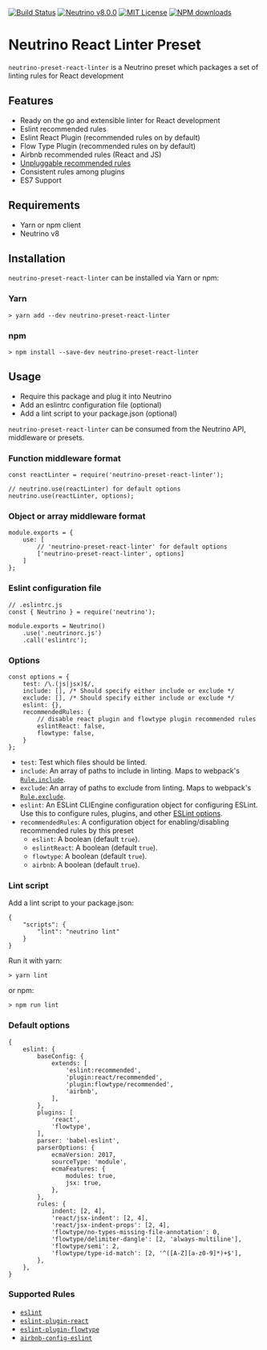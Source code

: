 [![Build Status](https://travis-ci.org/omarmahili/neutrino-preset-react-linter.svg?branch=master)](https://travis-ci.org/omarmahili/neutrino-preset-react-linter)
[![Neutrino v8.0.0](https://img.shields.io/badge/Neutrino-v8.0.0-blue.svg)](https://shields.io/)
[![MIT License](https://img.shields.io/badge/License-MIT-blue.svg)](https://shields.io/)
[![NPM downloads](https://img.shields.io/npm/dm/neutrino-preset-react-linter.svg?style=flat)](https://npmjs.com/package/neutrino-preset-react-linter)

# Neutrino React Linter Preset

`neutrino-preset-react-linter` is a Neutrino preset which packages a set of linting rules for React development

## Features

- Ready on the go and extensible linter for React development
- Eslint recommended rules
- Eslint React Plugin (recommended rules on by default)
- Flow Type Plugin (recommended rules on by default)
- Airbnb recommended rules (React and JS)
- [Unpluggable recommended rules](#options)
- Consistent rules among plugins
- ES7 Support

## Requirements

- Yarn or npm client
- Neutrino v8

## Installation

`neutrino-preset-react-linter` can be installed via Yarn or npm:

### Yarn

```
> yarn add --dev neutrino-preset-react-linter
```

### npm

```
> npm install --save-dev neutrino-preset-react-linter
```

## Usage

- Require this package and plug it into Neutrino
- Add an eslintrc configuration file (optional)
- Add a lint script to your package.json (optional)

`neutrino-preset-react-linter` can be consumed from the Neutrino API, middleware or presets.

### Function middleware format

```
const reactLinter = require('neutrino-preset-react-linter');

// neutrino.use(reactLinter) for default options
neutrino.use(reactLinter, options);
```

### Object or array middleware format

```
module.exports = {
    use: [
        // 'neutrino-preset-react-linter' for default options
        ['neutrino-preset-react-linter', options]
    ]
};
```

### Eslint configuration file

```
// .eslintrc.js
const { Neutrino } = require('neutrino');

module.exports = Neutrino()
    .use('.neutrinorc.js')
    .call('eslintrc');
```

### Options

```
const options = {
    test: /\.(js|jsx)$/,
    include: [], /* Should specify either include or exclude */
    exclude: [], /* Should specify either include or exclude */
    eslint: {},
    recommendedRules: {
        // disable react plugin and flowtype plugin recommended rules
        eslintReact: false,
        flowtype: false,
    }
};
```

- `test`: Test which files should be linted.
- `include`: An array of paths to include in linting. Maps to webpack's [`Rule.include`](https://webpack.js.org/configuration/module/#rule-include).
- `exclude`: An array of paths to exclude from linting. Maps to webpack's [`Rule.exclude`](https://webpack.js.org/configuration/module/#rule-exclude).
- `eslint`: An ESLint CLIEngine configuration object for configuring ESLint. Use this to configure rules, plugins, and other [ESLint options](http://eslint.org/docs/user-guide/configuring).
- `recommendedRules`: A configuration object for enabling/disabling recommended rules by this preset
    - `eslint`: A boolean (default `true`).
    - `eslintReact`: A boolean (default `true`).
    - `flowtype`: A boolean (default `true`).
    - `airbnb`: A boolean (default `true`).

### Lint script

Add a lint script to your package.json:

```
{
    "scripts": {
        "lint": "neutrino lint"
    }
}
```

Run it with yarn:

```
> yarn lint
```

or npm:

```
> npm run lint
```


### Default options
```
{
    eslint: {
        baseConfig: {
            extends: [
                'eslint:recommended',
                'plugin:react/recommended',
                'plugin:flowtype/recommended',
                'airbnb',
            ],
        },
        plugins: [
            'react',
            'flowtype',
        ],
        parser: 'babel-eslint',
        parserOptions: {
            ecmaVersion: 2017,
            sourceType: 'module',
            ecmaFeatures: {
                modules: true,
                jsx: true,
            },
        },
        rules: {
            indent: [2, 4],
            'react/jsx-indent': [2, 4],
            'react/jsx-indent-props': [2, 4],
            'flowtype/no-types-missing-file-annotation': 0,
            'flowtype/delimiter-dangle': [2, 'always-multiline'],
            'flowtype/semi': 2,
            'flowtype/type-id-match': [2, '^([A-Z][a-z0-9]*)+$'],
        },
    },
}
```

### Supported Rules

- [`eslint`](https://eslint.org/docs/rules/)
- [`eslint-plugin-react`](https://github.com/yannickcr/eslint-plugin-react#list-of-supported-rules)
- [`eslint-plugin-flowtype`](https://github.com/gajus/eslint-plugin-flowtype#eslint-plugin-flowtype-rules)
- [`airbnb-config-eslint`](https://github.com/airbnb/javascript)
